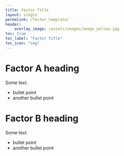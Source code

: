 ```yaml
---
title: Factor Title
layout: single
permalink: /factor_template/
header:
    overlay_image: /assets/images/image_yellow.jpg
toc: true
toc_label: "Factor Title"
toc_icon: "cog"
---
```


# Factor A heading

Some text.

* bullet point
* another bullet point

# Factor B heading

Some text.

* bullet point
* another bullet point


